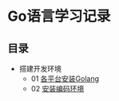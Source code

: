 # Go语言学习记录

## 目录

- 搭建开发环境
    - 01 [各平台安装Golang](src/Environment/Build%20environment.md)
    - 02 [安装编码环境](src/Environment/Installation%20environment.md)
